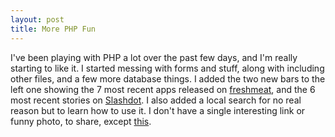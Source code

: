 ```yaml
--- 
layout: post
title: More PHP Fun
---
```

I've been playing with PHP a lot over the past few days, and I'm really starting to like it. I started messing with forms and stuff, along with including other files, and a few more database things.  I added the two new bars to the left one showing the 7 most recent apps released on <a href="http://freshmeat.net">freshmeat</a>, and the 6 most recent stories on <a href="http://slashdot.org">Slashdot</a>.  I also added a local search for no real reason but to learn how to use it.  I don't have a single interesting link or funny photo, to share, except <a href="/images/officeassistant.gif">this</a>. 
